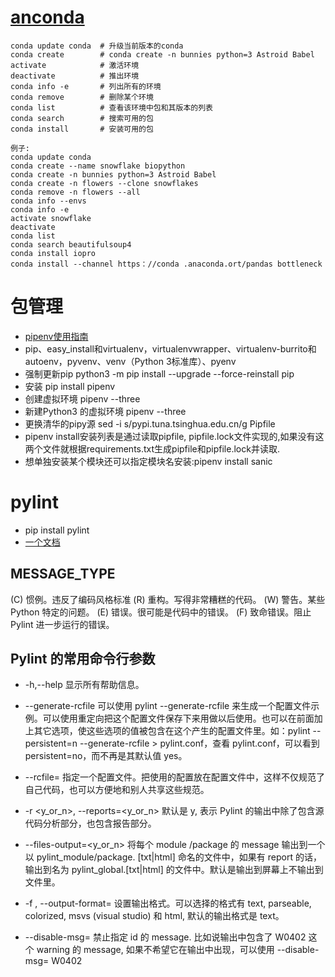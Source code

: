 # [anconda](http://www.jianshu.com/p/d2e15200ee9b)

```
conda update conda 	# 升级当前版本的conda
conda create 		# conda create -n bunnies python=3 Astroid Babel
activate		 	# 激活环境
deactivate			# 推出环境
conda info -e		# 列出所有的环境
conda remove		# 删除某个环境
conda list			# 查看该环境中包和其版本的列表
conda search		# 搜索可用的包
conda install		# 安装可用的包

例子:
conda update conda
conda create --name snowflake biopython
conda create -n bunnies python=3 Astroid Babel
conda create -n flowers --clone snowflakes
conda remove -n flowers --all
conda info --envs
conda info -e
activate snowflake
deactivate
conda list
conda search beautifulsoup4
conda install iopro
conda install --channel https：//conda .anaconda.ort/pandas bottleneck
```

# 包管理
* [pipenv使用指南](https://pengshp.github.io/post/pipenv-guide/)
* pip、easy_install和virtualenv，virtualenvwrapper、virtualenv-burrito和autoenv，pyvenv、venv（Python 3标准库）、pyenv
* 强制更新pip python3 -m pip install --upgrade --force-reinstall pip
* 安装 pip install pipenv
* 创建虚拟环境 pipenv --three
* 新建Python3 的虚拟环境 pipenv --three
* 更换清华的pipy源 sed -i s/pypi.tuna.tsinghua.edu.cn/g Pipfile
* pipenv install安装列表是通过读取pipfile, pipfile.lock文件实现的,如果没有这两个文件就根据requirements.txt生成pipfile和pipfile.lock并读取.
* 想单独安装某个模块还可以指定模块名安装:pipenv install sanic

# pylint
* pip install pylint
* [一个文档](https://www.ibm.com/developerworks/cn/linux/l-cn-pylint/index.html)

## MESSAGE_TYPE 
(C) 惯例。违反了编码风格标准
(R) 重构。写得非常糟糕的代码。
(W) 警告。某些 Python 特定的问题。
(E) 错误。很可能是代码中的错误。
(F) 致命错误。阻止 Pylint 进一步运行的错误。

## Pylint 的常用命令行参数
* -h,--help
显示所有帮助信息。
* --generate-rcfile
可以使用 pylint --generate-rcfile 来生成一个配置文件示例。可以使用重定向把这个配置文件保存下来用做以后使用。也可以在前面加上其它选项，使这些选项的值被包含在这个产生的配置文件里。如：pylint --persistent=n --generate-rcfile > pylint.conf，查看 pylint.conf，可以看到 persistent=no，而不再是其默认值 yes。
* --rcfile=<file>
指定一个配置文件。把使用的配置放在配置文件中，这样不仅规范了自己代码，也可以方便地和别人共享这些规范。
* -r <y_or_n>, --reports=<y_or_n>
默认是 y, 表示 Pylint 的输出中除了包含源代码分析部分，也包含报告部分。
* --files-output=<y_or_n>
将每个 module /package 的 message 输出到一个以 pylint_module/package. [txt|html] 命名的文件中，如果有 report 的话，输出到名为 pylint_global.[txt|html] 的文件中。默认是输出到屏幕上不输出到文件里。
* -f <format>, --output-format=<format>
设置输出格式。可以选择的格式有 text, parseable, colorized, msvs (visual studio) 和 html, 默认的输出格式是 text。

* --disable-msg=<msg ids>
禁止指定 id 的 message. 比如说输出中包含了 W0402 这个 warning 的 message, 如果不希望它在输出中出现，可以使用 --disable-msg= W0402
